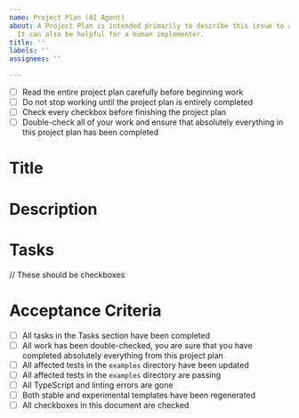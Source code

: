 ```yaml
---
name: Project Plan (AI Agent)
about: A Project Plan is intended primarily to describe this issue to an AI agent.
  It can also be helpful for a human implementer.
title: ''
labels: ''
assignees: ''

---
```


- [ ] Read the entire project plan carefully before beginning work
- [ ] Do not stop working until the project plan is entirely completed
- [ ] Check every checkbox before finishing the project plan
- [ ] Double-check all of your work and ensure that absolutely everything in this project plan has been completed

# Title

# Description

# Tasks

// These should be checkboxes

# Acceptance Criteria

- [ ] All tasks in the Tasks section have been completed
- [ ] All work has been double-checked, you are sure that you have completed absolutely everything from this project plan
- [ ] All affected tests in the `examples` directory have been updated
- [ ] All affected tests in the `examples` directory are passing
- [ ] All TypeScript and linting errors are gone
- [ ] Both stable and experimental templates have been regenerated
- [ ] All checkboxes in this document are checked
